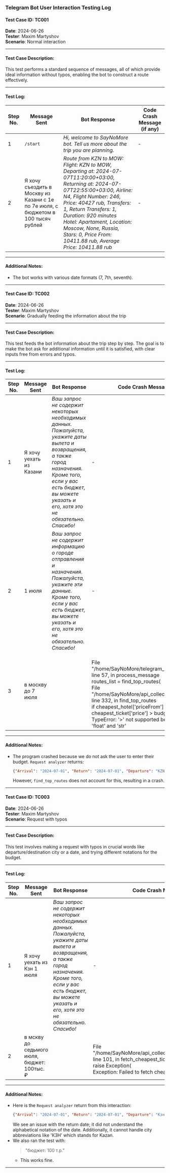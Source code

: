 ### Telegram Bot User Interaction Testing Log

#### **Test Case ID**: TC001  
**Date**: 2024-06-26  
**Tester**: Maxim Martyshov  
**Scenario**: Normal interaction  

---

#### **Test Case Description:**
This test performs a standard sequence of messages, all of which provide ideal information without typos, enabling the bot to construct a route effectively.

---

#### **Test Log:**

| **Step No.** | **Message Sent**                                             | **Bot Response**                                             | **Code Crash Message (if any)** |
|--------------|--------------------------------------------------------------|--------------------------------------------------------------|---------------------------------|
| 1            | `/start`                                                     | *Hi, welcome to SayNoMore bot. Tell us more about the trip you are planning.* | *-*                             |
| 2            | Я хочу съездить в Москву из Казани с 1e по 7e июля, с бюджетом в 100 тысяч рублей | *Route from KZN to MOW:<br>Flight: KZN to MOW, Departing at: 2024-07-07T11:20:00+03:00, Returning at: 2024-07-07T22:55:00+03:00, Airline: N4, Flight Number: 246, Price: 40427 rub, Transfers: 1, Return Transfers: 1, Duration: 920 minutes<br>Hotel: Apartament, Location: Moscow, None, Russia, Stars: 0, Price From: 10411.88 rub, Average Price: 10411.88 rub* | *-*                             |

---

#### **Additional Notes:**
- The bot works with various date formats (7, 7th, seventh).

---

#### **Test Case ID**: TC002  
**Date**: 2024-06-26  
**Tester**: Maxim Martyshov  
**Scenario**: Gradually feeding the information about the trip  

---

#### **Test Case Description:**
This test feeds the bot information about the trip step by step. The goal is to make the bot ask for additional information until it is satisfied, with clear inputs free from errors and typos.

---

#### **Test Log:**

| **Step No.** | **Message Sent**         | **Bot Response**                                             | **Code Crash Message (if any)**                              |
|--------------|--------------------------|--------------------------------------------------------------|--------------------------------------------------------------|
| 1            | Я хочу уехать из Казани  | *Ваш запрос не содержит некоторых необходимых данных. Пожалуйста, укажите даты вылета и возвращения, а также город назначения. Кроме того, если у вас есть бюджет, вы можете указать и его, хотя это не обязательно. Спасибо!* | *-*                                                          |
| 2            | 1 июля                   | *Ваш запрос не содержит информацию о городе отправления и назначения. Пожалуйста, укажите эти данные. Кроме того, если у вас есть бюджет, вы можете указать и его, хотя это не обязательно. Спасибо!* | *-*                                                          |
| 3            | в москву до 7 июля       |                                                              | <br>  File "/home/SayNoMore/telegram_bot/telegram_bot.py", line 57, in process_message<br>    routes_list = find_top_routes(<br>  File "/home/SayNoMore/api_collector/route/route.py", line 332, in find_top_routes<br>    if cheapest_hotel['priceFrom'] + cheapest_ticket['price'] > budget:<br>TypeError: '>' not supported between instances of 'float' and 'str' |

---

#### **Additional Notes:**
- The program crashed because we do not ask the user to enter their budget. `Request analyzer` returns:
  ```json
  {"Arrival": "2024-07-01", "Return": "2024-07-01", "Departure": "KZN", "Destination": "MOW", "Budget": "None"}
  ```
  However, `find_top_routes` does not account for this, resulting in a crash.

---

#### **Test Case ID**: TC003  
**Date**: 2024-06-26  
**Tester**: Maxim Martyshov  
**Scenario**: Request with typos  

---

#### **Test Case Description:**
This test involves making a request with typos in crucial words like departure/destination city or a date, and trying different notations for the budget.

---

#### **Test Log:**

| **Step No.** | **Message Sent**                            | **Bot Response**                                             | **Code Crash Message (if any)**                              |
|--------------|---------------------------------------------|--------------------------------------------------------------|--------------------------------------------------------------|
| 1            | Я хочу уехать из Кзн 1 июля                 | *Ваш запрос не содержит некоторых необходимых данных. Пожалуйста, укажите даты вылета и возвращения, а также город назначения. Кроме того, если у вас есть бюджет, вы можете указать и его, хотя это не обязательно. Спасибо!* | *-*                                                          |
| 2            | в мскву до седьмого июля, бюджет: 100тыс. ₽ |                                                              | <br>File "/home/SayNoMore/api_collector/air_tickets/air_tickets_api.py", line 101, in fetch_cheapest_tickets<br>    raise Exception(<br>Exception: Failed to fetch cheapest tickets. Status code: 400 |

---

#### **Additional Notes:**
- Here is the `Request analyzer` return from this interaction:
  ```json
  {"Arrival": "2024-07-01", "Return": "2024-07-01", "Departure": "Кзн", "Destination": "MOW", "Budget": 100000}
  ```
  We see an issue with the return date; it did not understand the alphabetical notation of the date. Additionally, it cannot handle city abbreviations like 'КЗН' which stands for Kazan.
- We also ran the test with:
  > "бюджет: 100 т.р."
  - This works fine.

---
